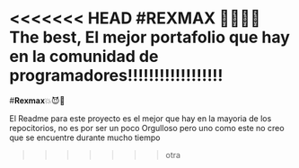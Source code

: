 <<<<<<< HEAD
#REXMAX 🖤😈💥😨
The best,  El mejor portafolio que hay en la comunidad de programadores!!!!!!!!!!!!!!!!!!
=======
#**Rexmax**💥😈🖤

El Readme para este proyecto es el mejor que hay en la mayoria de los repocitorios, no es por ser un poco Orgulloso pero uno como este no creo que se encuentre durante mucho tiempo 
>>>>>>> otra
